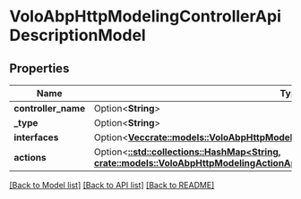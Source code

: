# VoloAbpHttpModelingControllerApiDescriptionModel

## Properties

Name | Type | Description | Notes
------------ | ------------- | ------------- | -------------
**controller_name** | Option<**String**> |  | [optional]
**_type** | Option<**String**> |  | [optional]
**interfaces** | Option<[**Vec<crate::models::VoloAbpHttpModelingControllerInterfaceApiDescriptionModel>**](Volo.Abp.Http.Modeling.ControllerInterfaceApiDescriptionModel.md)> |  | [optional]
**actions** | Option<[**::std::collections::HashMap<String, crate::models::VoloAbpHttpModelingActionApiDescriptionModel>**](Volo.Abp.Http.Modeling.ActionApiDescriptionModel.md)> |  | [optional]

[[Back to Model list]](../README.md#documentation-for-models) [[Back to API list]](../README.md#documentation-for-api-endpoints) [[Back to README]](../README.md)


